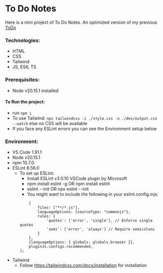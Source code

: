 # To Do Notes
Here is a mini project of To Do Notes.
An optimized version of my previous [ToDo](https://github.com/Muhammad-Taha-Qader/ToDo)

### Technologies:
- HTML
- CSS
- Tailwind
- JS, ES6, TS

### Prerequisites:
- Node v20.15.1 installed
#### To Run the project:
- run ``` npm i ```
- To use Tailwind: ``` npx tailwindcss -i ./style.css -o ./des/output.css --watch ``` else no CSS will be available
- If you face any ESLint errors you can see the Environment setup below


### Environment:
- VS Code 1.91.1
- Node v20.15.1
- npm 10.7.0
- ESLint 8.56.0
    - To set up ESLint:
        - Install ESLint v3.0.10 VSCode plugin by Microsoft
        - npm install eslint -g OR npm install eslint
        - eslint --init OR npx eslint --init
        - You might want to include the following in your eslint.config.mjs:
        ``` export default [
            {
                files: ["**/*.js"],
                languageOptions: {sourceType: "commonjs"},
                rules: {
                    'quotes': ['error', 'single'], // Enforce single quotes
                    'semi': ['error', 'always'] // Require semicolons
                }
            },
            {languageOptions: { globals: globals.browser }},
            pluginJs.configs.recommended,
        ]; 
        ```
- Tailwind
    - Follow https://tailwindcss.com/docs/installation for installation



